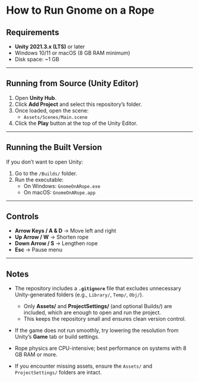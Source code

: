 # How to Run Gnome on a Rope

## Requirements
- **Unity 2021.3.x (LTS)** or later  
- Windows 10/11 or macOS (8 GB RAM minimum)  
- Disk space: ~1 GB  


---

## Running from Source (Unity Editor)
1. Open **Unity Hub**.  
2. Click **Add Project** and select this repository’s folder.  
3. Once loaded, open the scene:  
   - `Assets/Scenes/Main.scene`  
4. Click the **Play** button at the top of the Unity Editor.  

---

## Running the Built Version
If you don’t want to open Unity:
1. Go to the `/Builds/` folder.  
2. Run the executable:  
   - On Windows: `GnomeOnARope.exe`  
   - On macOS: `GnomeOnARope.app`  

---

## Controls
- **Arrow Keys / A & D** → Move left and right  
- **Up Arrow / W** → Shorten rope  
- **Down Arrow / S** → Lengthen rope  
- **Esc** → Pause menu  

---

## Notes
- The repository includes a **`.gitignore`** file that excludes unnecessary Unity-generated folders (e.g., `Library/`, `Temp/`, `Obj/`).  
  -  Only **Assets/** and **ProjectSettings/** (and optional Builds/) are included, which are enough to open and run the project.  
  - This keeps the repository small and ensures clean version control.  

- If the game does not run smoothly, try lowering the resolution from Unity’s **Game** tab or build settings.  
- Rope physics are CPU-intensive; best performance on systems with 8 GB RAM or more.  
- If you encounter missing assets, ensure the `Assets/` and `ProjectSettings/` folders are intact.  
